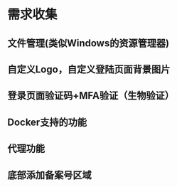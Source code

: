 # 需求收集
## 文件管理(类似Windows的资源管理器)
## 自定义Logo，自定义登陆页面背景图片
## 登录页面验证码+MFA验证（生物验证）
## Docker支持的功能
## 代理功能
## 底部添加备案号区域